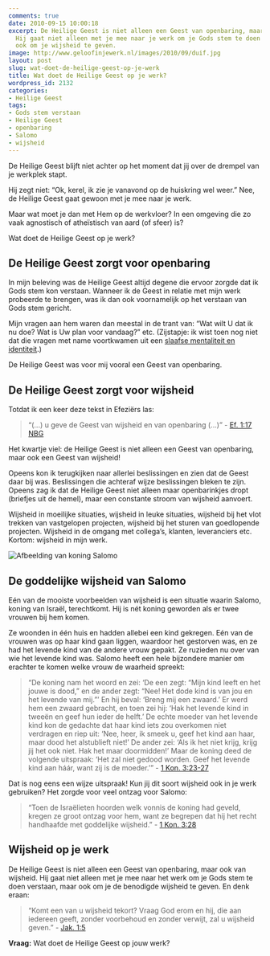 ```yaml
---
comments: true
date: 2010-09-15 10:00:18
excerpt: De Heilige Geest is niet alleen een Geest van openbaring, maar ook van wijsheid.
  Hij gaat niet alleen met je mee naar je werk om je Gods stem te doen verstaan, maar
  ook om je wijsheid te geven.
image: http://www.geloofinjewerk.nl/images/2010/09/duif.jpg
layout: post
slug: wat-doet-de-heilige-geest-op-je-werk
title: Wat doet de Heilige Geest op je werk?
wordpress_id: 2132
categories:
- Heilige Geest
tags:
- Gods stem verstaan
- Heilige Geest
- openbaring
- Salomo
- wijsheid
---
```


De Heilige Geest blijft niet achter op het moment dat jij over de drempel van je werkplek stapt.

Hij zegt niet: “Ok, kerel, ik zie je vanavond op de huiskring wel weer.” Nee, de Heilige Geest gaat gewoon met je mee naar je werk.

Maar wat moet je dan met Hem op de werkvloer? In een omgeving die zo vaak agnostisch of atheïstisch van aard (of sfeer) is?

Wat doet de Heilige Geest op je werk?





## De Heilige Geest zorgt voor openbaring


In mijn beleving was de Heilige Geest altijd degene die ervoor zorgde dat ik Gods stem kon verstaan. Wanneer ik de Geest in relatie met mijn werk probeerde te brengen, was ik dan ook voornamelijk op het verstaan van Gods stem gericht.

Mijn vragen aan hem waren dan meestal in de trant van: “Wat wilt U dat ik nu doe? Wat is Uw plan voor vandaag?” etc. (Zijstapje: ik wist toen nog niet dat die vragen met name voortkwamen uit een [slaafse mentaliteit en identiteit](http://www.geloofinjewerk.nl/2010/01/07/5-symptomen-oudste-zoon-syndroom/).)

De Heilige Geest was voor mij vooral een Geest van openbaring.



## De Heilige Geest zorgt voor wijsheid


Totdat ik een keer deze tekst in Efeziërs las:


> “(...) u geve de Geest van wijsheid en van openbaring (...)” - [Ef. 1:17 NBG](http://www.biblija.net/biblija.cgi?m=ef+1%3A17&id42=0&id16=1&pos=0&l=nl&set=10)



Het kwartje viel: de Heilige Geest is niet alleen een Geest van openbaring, maar ook een Geest van wijsheid!

Opeens kon ik terugkijken naar allerlei beslissingen en zien dat de Geest daar bij was. Beslissingen die achteraf wijze beslissingen bleken te zijn. Opeens zag ik dat de Heilige Geest niet alleen maar openbarinkjes dropt (briefjes uit de hemel), maar een constante stroom van wijsheid aanvoert.

Wijsheid in moeilijke situaties, wijsheid in leuke situaties, wijsheid bij het vlot trekken van vastgelopen projecten, wijsheid bij het sturen van goedlopende projecten. Wijsheid in de omgang met collega’s, klanten, leveranciers etc. Kortom: wijsheid in mijn werk.

![Afbeelding van koning Salomo](http://www.geloofinjewerk.nl/images/2010/09/wijsheidsalomo.jpg)



## De goddelijke wijsheid van Salomo


Eén van de mooiste voorbeelden van wijsheid is een situatie waarin Salomo, koning van Israël, terechtkomt. Hij is nét koning geworden als er twee vrouwen bij hem komen.

Ze woonden in één huis en hadden allebei een kind gekregen. Eén van de vrouwen was op haar kind gaan liggen, waardoor het gestorven was, en ze had het levende kind van de andere vrouw gepakt. Ze ruzieden nu over van wie het levende kind was. Salomo heeft een hele bijzondere manier om erachter te komen welke vrouw de waarheid spreekt:


> “De koning nam het woord en zei: ‘De een zegt: “Mijn kind leeft en het jouwe is dood,” en de ander zegt: “Nee! Het dode kind is van jou en het levende van mij.”’ En hij beval: ‘Breng mij een zwaard.’ Er werd hem een zwaard gebracht, en toen zei hij: ‘Hak het levende kind in tweeën en geef hun ieder de helft.’
De echte moeder van het levende kind kon de gedachte dat haar kind iets zou overkomen niet verdragen en riep uit: ‘Nee, heer, ik smeek u, geef het kind aan haar, maar dood het alstublieft niet!’ De ander zei: ‘Als ik het niet krijg, krijg jij het ook niet. Hak het maar doormidden!’ Maar de koning deed de volgende uitspraak: ‘Het zal niet gedood worden. Geef het levende kind aan háár, want zij is de moeder.’” - [1 Kon. 3:23-27](http://www.biblija.net/biblija.cgi?m=1+Kon+3%3A23-27&id42=0&id18=1&pos=0&l=nl&set=10)



Dat is nog eens een wijze uitspraak! Kun jij dit soort wijsheid ook in je werk gebruiken? Het zorgde voor veel ontzag voor Salomo:


> “Toen de Israëlieten hoorden welk vonnis de koning had geveld, kregen ze groot ontzag voor hem, want ze begrepen dat hij het recht handhaafde met goddelijke wijsheid.” - [1 Kon. 3:28](http://www.biblija.net/biblija.cgi?m=1+Kon+3%3A28&id42=0&id18=1&pos=0&l=nl&set=10)





## Wijsheid op je werk


De Heilige Geest is niet alleen een Geest van openbaring, maar ook van wijsheid. Hij gaat niet alleen met je mee naar het werk om je Gods stem te doen verstaan, maar ook om je de benodigde wijsheid te geven. En denk eraan:


> “Komt een van u wijsheid tekort? Vraag God erom en hij, die aan iedereen geeft, zonder voorbehoud en zonder verwijt, zal u wijsheid geven.” - [Jak. 1:5](http://www.biblija.net/biblija.cgi?m=Jak+1%3A5&id42=0&id18=1&pos=0&l=nl&set=10)



**Vraag:** Wat doet de Heilige Geest op jouw werk?
